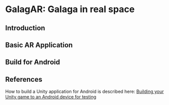 # GalagAR: Galaga in real space

## Introduction

## Basic AR Application

## Build for Android

## References

How to build a Unity application for Android is described here: [Building your Unity game to an Android device for testing](https://unity3d.com/learn/tutorials/topics/mobile-touch/building-your-unity-game-android-device-testing)